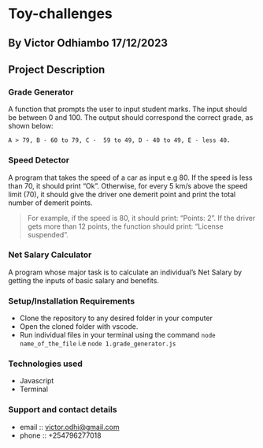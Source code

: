 # Toy-challenges

## By Victor Odhiambo 17/12/2023

## Project Description

### Grade Generator
A function that prompts the user to input student marks. The 
input should be between 0 and 100. The output should correspond the 
correct grade, as shown below: 

    A > 79, B - 60 to 79, C -  59 to 49, D - 40 to 49, E - less 40.

### Speed Detector
A program that takes the speed of a car as input e.g 80. If the speed is less than 70, it should print “Ok”. Otherwise, for every 5 km/s above the speed limit (70), it should give the driver one demerit point and print the total number of demerit points.

> For example, if the speed is 80, it should print: “Points: 2”. If the driver gets more than 12 points, the function should print: “License suspended”.

### Net Salary Calculator
A program whose major task is to calculate an individual’s Net Salary by getting the inputs of basic salary and benefits.


### Setup/Installation Requirements
- Clone the repository to any desired folder in your computer
- Open the cloned folder with vscode.
- Run individual files in your terminal using the command `node name_of_the_file` i.e `node 1.grade_generator.js`

### Technologies used
- Javascript
- Terminal
### Support and contact details
- email :: victor.odhi@gmail.com
- phone :: +254796277018